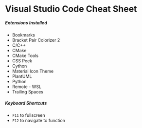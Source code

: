 # Visual Studio Code Cheat Sheet
##### Extensions Installed
* Bookmarks
* Bracket Pair Colorizer 2
* C/C++
* CMake
* CMake Tools
* CSS Peek
* Cython
* Material Icon Theme
* PlantUML
* Python
* Remote - WSL
* Trailing Spaces

##### Keyboard Shortcuts
* `F11` to fullscreen
* `F12` to navigate to function
